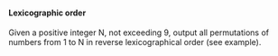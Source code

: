 #### Lexicographic order ####

Given a positive integer N, not exceeding 9, output all permutations of numbers from 1 to N in reverse lexicographical order (see example).


